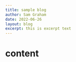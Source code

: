 ```yaml
---
title: sample blog
author: Sam Graham
date: 2022-06-26
layout: blog
excerpt: this is excerpt text
---
```



# content
